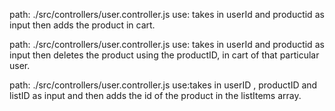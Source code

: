 <!-- add to cart -->

path: ./src/controllers/user.controller.js
use: takes in userId and productid as input then adds the product in cart.

<!-- delete from cart -->

path: ./src/controllers/user.controller.js
use: takes in userId and productid as input then deletes the product using the productID, in cart of that particular user.

<!-- add to list -->

path: ./src/controllers/user.controller.js
use:takes in userID , productID and listID as input and then adds the id of the product in the listItems array.

<!-- remove list -->

<!-- remove product from list -->

<!-- Seller registration -->

<!-- Admin Dashboard-> add seller section in which list of all sellers(profile seller & ban seller) and requests for approval of sellers , request to add a product  -->

<!-- Seller can add a offer on all products,add a product request -->

<!-- Order status should be updated by sellers -->
